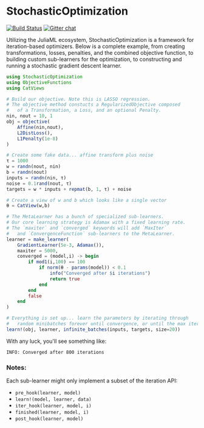 # StochasticOptimization

[![Build Status](https://travis-ci.org/JuliaML/StochasticOptimization.jl.svg?branch=master)](https://travis-ci.org/JuliaML/StochasticOptimization.jl)  [![Gitter chat](https://badges.gitter.im/JuliaML/chat.png)](https://gitter.im/JuliaML/chat)

Utilizing the JuliaML ecosystem, StochasticOptimization is a framework for iteration-based optimizers.  Below is a complete example, from creating transformations, losses, penalties, and the combined objective function, to building custom sub-learners for the optimization, to constructing and running a stochastic gradient descent learner.

```julia
using StochasticOptimization
using ObjectiveFunctions
using CatViews

# Build our objective. Note this is LASSO regression.
# The objective method constucts a RegularizedObjective composed
#   of a Transformation, a Loss, and an optional Penalty.
nin, nout = 10, 1
obj = objective(
    Affine(nin,nout),
    L2DistLoss(),
    L1Penalty(1e-8)
)

# Create some fake data... affine transform plus noise
τ = 1000
w = randn(nout, nin)
b = randn(nout)
inputs = randn(nin, τ)
noise = 0.1rand(nout, τ)
targets = w * inputs + repmat(b, 1, τ) + noise

# Create a view of w and b which looks like a single vector
θ = CatView(w,b)

# The MetaLearner has a bunch of specialized sub-learners.
# Our core learning strategy is Adamax with a fixed learning rate.
# The `maxiter` and `converged` keywords will add `MaxIter`
#   and `ConvergenceFunction` sub-learners to the MetaLearner.
learner = make_learner(
    GradientLearner(5e-3, Adamax()),
    maxiter = 5000,
    converged = (model,i) -> begin
        if mod1(i,100) == 100
            if norm(θ - params(model)) < 0.1
                info("Converged after $i iterations")
                return true
            end
        end
        false
    end
)

# Everything is set up... learn the parameters by iterating through
#   random minibatches forever until convergence, or until the max iterations.
learn!(obj, learner, infinite_batches(inputs, targets, size=20))
```

With any luck, you'll see something like:

```
INFO: Converged after 800 iterations
```

### Notes:

Each sub-learner might only implement a subset of the iteration API:
- `pre_hook(learner, model)`
- `learn!(model, learner, data)`
- `iter_hook(learner, model, i)`
- `finished(learner, model, i)`
- `post_hook(learner, model)`
